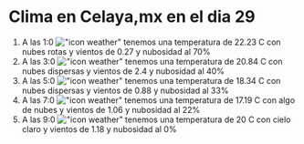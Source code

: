 # Clima en Celaya,mx en el dia 29

1. A las 1:0 !["icon weather"](http://openweathermap.org/img/w/04n.png) tenemos una temperatura de 22.23 C con nubes rotas y  vientos de 0.27 y nubosidad al 70%
1. A las 3:0 !["icon weather"](http://openweathermap.org/img/w/03n.png) tenemos una temperatura de 20.84 C con nubes dispersas y  vientos de 2.4 y nubosidad al 40%
1. A las 5:0 !["icon weather"](http://openweathermap.org/img/w/03n.png) tenemos una temperatura de 18.34 C con nubes dispersas y  vientos de 0.88 y nubosidad al 33%
1. A las 7:0 !["icon weather"](http://openweathermap.org/img/w/02n.png) tenemos una temperatura de 17.19 C con algo de nubes y  vientos de 1.06 y nubosidad al 22%
1. A las 9:0 !["icon weather"](http://openweathermap.org/img/w/01d.png) tenemos una temperatura de 20 C con cielo claro y  vientos de 1.18 y nubosidad al 0%
